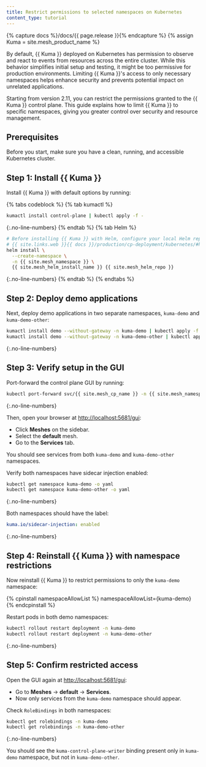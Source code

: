 ```yaml
---
title: Restrict permissions to selected namespaces on Kubernetes
content_type: tutorial
---
```


{% capture docs %}/docs/{{ page.release }}{% endcapture %}
{% assign Kuma = site.mesh_product_name %}

By default, {{ Kuma }} deployed on Kubernetes has permission to observe and react to events from resources across the entire cluster. While this behavior simplifies initial setup and testing, it might be too permissive for production environments. Limiting {{ Kuma }}'s access to only necessary namespaces helps enhance security and prevents potential impact on unrelated applications.

Starting from version 2.11, you can restrict the permissions granted to the {{ Kuma }} control plane. This guide explains how to limit {{ Kuma }} to specific namespaces, giving you greater control over security and resource management.

## Prerequisites

Before you start, make sure you have a clean, running, and accessible Kubernetes cluster.

## Step 1: Install {{ Kuma }}

Install {{ Kuma }} with default options by running:

{% tabs codeblock %}
{% tab kumactl %}
```bash
kumactl install control-plane | kubectl apply -f -
```
{:.no-line-numbers}
{% endtab %}
{% tab Helm %}
```bash
# Before installing {{ Kuma }} with Helm, configure your local Helm repository:
# {{ site.links.web }}{{ docs }}/production/cp-deployment/kubernetes/#helm
helm install \
  --create-namespace \
  -n {{ site.mesh_namespace }} \
  {{ site.mesh_helm_install_name }} {{ site.mesh_helm_repo }}
```
{:.no-line-numbers}
{% endtab %}
{% endtabs %}

## Step 2: Deploy demo applications

Next, deploy demo applications in two separate namespaces, `kuma-demo` and `kuma-demo-other`:

```bash
kumactl install demo --without-gateway -n kuma-demo | kubectl apply -f -
kumactl install demo --without-gateway -n kuma-demo-other | kubectl apply -f -
```
{:.no-line-numbers}

## Step 3: Verify setup in the GUI

Port-forward the control plane GUI by running:

```bash
kubectl port-forward svc/{{ site.mesh_cp_name }} -n {{ site.mesh_namespace }} 5681:5681
```
{:.no-line-numbers}

Then, open your browser at [http://localhost:5681/gui](http://localhost:5681/gui):

* Click **Meshes** on the sidebar.
* Select the **default** mesh.
* Go to the **Services** tab.

You should see services from both `kuma-demo` and `kuma-demo-other` namespaces.

Verify both namespaces have sidecar injection enabled:

```bash
kubectl get namespace kuma-demo -o yaml
kubectl get namespace kuma-demo-other -o yaml
```
{:.no-line-numbers}

Both namespaces should have the label:

```yaml
kuma.io/sidecar-injection: enabled
```
{:.no-line-numbers}

## Step 4: Reinstall {{ Kuma }} with namespace restrictions

Now reinstall {{ Kuma }} to restrict permissions to only the `kuma-demo` namespace:

{% cpinstall namespaceAllowList %}
namespaceAllowList={kuma-demo}
{% endcpinstall %}

Restart pods in both demo namespaces:

```bash
kubectl rollout restart deployment -n kuma-demo
kubectl rollout restart deployment -n kuma-demo-other
```
{:.no-line-numbers}

## Step 5: Confirm restricted access

Open the GUI again at [http://localhost:5681/gui](http://localhost:5681/gui):

* Go to **Meshes** → **default** → **Services**.
* Now only services from the `kuma-demo` namespace should appear.

Check `RoleBindings` in both namespaces:

```bash
kubectl get rolebindings -n kuma-demo
kubectl get rolebindings -n kuma-demo-other
```
{:.no-line-numbers}

You should see the `kuma-control-plane-writer` binding present only in `kuma-demo` namespace, but not in `kuma-demo-other`.
